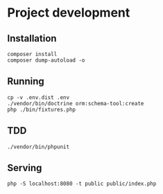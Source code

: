 # Project development

## Installation

```shell
composer install
composer dump-autoload -o
```

## Running

```shell
cp -v .env.dist .env
./vendor/bin/doctrine orm:schema-tool:create
php ./bin/fixtures.php
```

## TDD

```shell
./vendor/bin/phpunit
```

## Serving


```shell
php -S localhost:8080 -t public public/index.php
```
